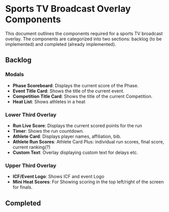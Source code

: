 # Sports TV Broadcast Overlay Components

This document outlines the components required for a sports TV broadcast overlay. The components are categorized into two sections: backlog (to be implemented) and completed (already implemented).

## Backlog

### Modals

-   **Phase Scoreboard**: Displays the current score of the Phase.
-   **Event Title Card**: Shows the title of the current event.
-   **Competition Title Card**: Shows the title of the current Competition.
-   **Heat List**: Shows athletes in a heat

### Lower Third Overlay

-   **Run Live Score**: Displays the current scored points for the run
-   **Timer**: Shows the run countdown.
-   **Athlete Card**: Displays player names, affiliation, bib.
-   **Athlete Run Scores**: Athlete Card Plus: individual run scores, final score, current ranking(?)
-   **Custom Text**: Overlay displaying custom text for delays etc.

### Upper Third Overlay

-   **ICF/Event Logo**: Shows ICF and event Logo
-   **Mini Heat Scores**: For Showing scoring in the top left/right of the screen for finals.

## Completed
